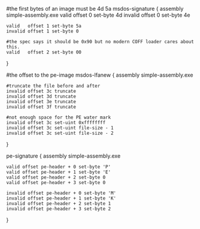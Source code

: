 

#the first bytes of an image must be 4d 5a
msdos-signature {
	assembly simple-assembly.exe
	valid   offset 0 set-byte 4d
	invalid offset 0 set-byte 4e

	valid   offset 1 set-byte 5a
	invalid offset 1 set-byte 0

	#the spec says it should be 0x90 but no modern COFF loader cares about this.
	valid   offset 2 set-byte 00
}

#the offset to the pe-image
msdos-lfanew {
	assembly simple-assembly.exe

	#truncate the file before and after
	invalid offset 3c truncate
	invalid offset 3d truncate
	invalid offset 3e truncate
	invalid offset 3f truncate

	#not enough space for the PE water mark
	invalid offset 3c set-uint 0xffffffff 
	invalid offset 3c set-uint file-size - 1 
	invalid offset 3c set-uint file-size - 2 
}

pe-signature {
	assembly simple-assembly.exe

	valid offset pe-header + 0 set-byte 'P'	
	valid offset pe-header + 1 set-byte 'E'	
	valid offset pe-header + 2 set-byte 0
	valid offset pe-header + 3 set-byte 0

	invalid offset pe-header + 0 set-byte 'M'	
	invalid offset pe-header + 1 set-byte 'K'	
	invalid offset pe-header + 2 set-byte 1
	invalid offset pe-header + 3 set-byte 2

}